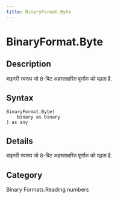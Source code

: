 ```yaml
---
title: BinaryFormat.Byte
---
```


# BinaryFormat.Byte


## Description

बाइनरी स्वरूप जो 8-बिट अहस्ताक्षरित पूर्णांक को पढ़ता है.


## Syntax

```powerquery
BinaryFormat.Byte(
    binary as binary
) as any
```


## Details

बाइनरी स्वरूप जो 8-बिट अहस्ताक्षरित पूर्णांक को पढ़ता है.



## Category
Binary Formats.Reading numbers
